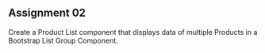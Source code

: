 ## Assignment 02
Create a Product List component that displays data of multiple Products in a Bootstrap List Group Component.